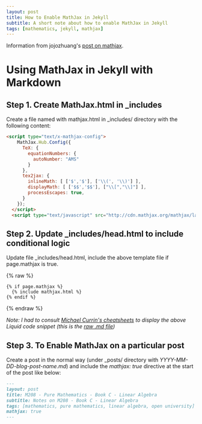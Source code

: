 ```yaml
---
layout: post
title: How to Enable MathJax in Jekyll
subtitle: A short note about how to enable MathJax in Jekyll
tags: [mathematics, jekyll, mathjax]
---
```


Information from jojozhuang's [post on mathjax](https://jojozhuang.github.io/tutorial/jekyll-math-symbols-with-mathjax/).

# Using MathJax in Jekyll with Markdown

## Step 1. Create MathJax.html in _includes
Create a file named with mathjax.html in _includes/ directory  with the following content:

```html
<script type="text/x-mathjax-config">
    MathJax.Hub.Config({
      TeX: {
        equationNumbers: {
          autoNumber: "AMS"
        }
      },
      tex2jax: {
        inlineMath: [ ['$','$'], ['\\(', '\\)'] ],
        displayMath: [ ['$$','$$'], ["\\[","\\]"] ],
        processEscapes: true,
      }
    });
  </script>
  <script type="text/javascript" src="http://cdn.mathjax.org/mathjax/latest/MathJax.js?config=TeX-AMS-MML_HTMLorMML"></script>
```

## Step 2. Update _includes/head.html to include conditional logic
Update file \_includes/head.html, include the above template file if page.mathjax is true.

{% raw %}
```liquid
{% if page.mathjax %}
  {% include mathjax.html %}
{% endif %}
```
{% endraw %}

_Note: I had to consult [Michael Currin's cheatsheets](https://michaelcurrin.github.io/dev-cheatsheets/cheatsheets/jekyll/code-blocks/liquid-code.html) to display the above Liquid code snippet (this is the [raw .md file](https://github.com/MichaelCurrin/dev-cheatsheets/blob/master/cheatsheets/jekyll/code-blocks/liquid-code.md?plain=1))_

## Step 3. To Enable MathJax on a particular post
Create a post in the normal way (under \_posts/ directory with _YYYY-MM-DD-blog-post-name.md_) and include the _mathjax: true_ directive at the start of the post like below:

~~~markdown
---
layout: post
title: M208 - Pure Mathematics - Book C - Linear Algebra
subtitle: Notes on M208 - Book C - Linear Algebra
tags: [mathematics, pure mathematics, linear algebra, open university]
mathjax: true
---
~~~

